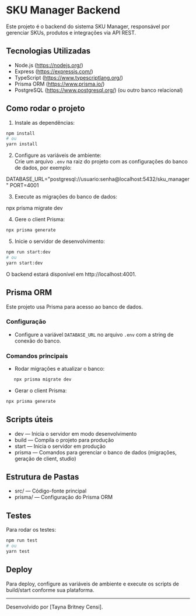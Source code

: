 # SKU Manager Backend

Este projeto é o backend do sistema SKU Manager, responsável por gerenciar SKUs, produtos e integrações via API REST.

## Tecnologias Utilizadas

- Node.js (https://nodejs.org/)
- Express (https://expressjs.com/)
- TypeScript (https://www.typescriptlang.org/)
- Prisma ORM (https://www.prisma.io/)
- PostgreSQL (https://www.postgresql.org/) (ou outro banco relacional)

## Como rodar o projeto

1. Instale as dependências:

```bash
npm install
# ou
yarn install
```

2. Configure as variáveis de ambiente:  
Crie um arquivo `.env` na raiz do projeto com as configurações do banco de dados, por exemplo:

DATABASE_URL="postgresql://usuario:senha@localhost:5432/sku_manager"
PORT=4001

3. Execute as migrações do banco de dados:

npx prisma migrate dev

4. Gere o client Prisma:

```bash
npx prisma generate 
```

5. Inicie o servidor de desenvolvimento:

```bash
npm run start:dev
# ou
yarn start:dev
```

O backend estará disponível em http://localhost:4001.

## Prisma ORM

Este projeto usa Prisma para acesso ao banco de dados.

### Configuração

- Configure a variável `DATABASE_URL` no arquivo `.env` com a string de conexão do banco.

### Comandos principais

- Rodar migrações e atualizar o banco:

```bash
   npx prisma migrate dev
```

- Gerar o client Prisma:

```bash
npx prisma generate
```

## Scripts úteis

- dev — Inicia o servidor em modo desenvolvimento  
- build — Compila o projeto para produção  
- start — Inicia o servidor em produção  
- prisma — Comandos para gerenciar o banco de dados (migrações, geração de client, studio)

## Estrutura de Pastas

- src/ — Código-fonte principal  
- prisma/ — Configuração do Prisma ORM  

## Testes

Para rodar os testes:

```bash
npm run test
# ou
yarn test
```

## Deploy

Para deploy, configure as variáveis de ambiente e execute os scripts de build/start conforme sua plataforma.

---

Desenvolvido por [Tayna Britney Censi].
